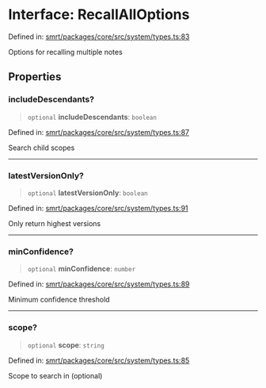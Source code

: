 # Interface: RecallAllOptions

Defined in: [smrt/packages/core/src/system/types.ts:83](https://github.com/happyvertical/smrt/blob/71a16025d52b026725fd522a392015e67e1d6489/packages/core/src/system/types.ts#L83)

Options for recalling multiple notes

## Properties

### includeDescendants?

> `optional` **includeDescendants**: `boolean`

Defined in: [smrt/packages/core/src/system/types.ts:87](https://github.com/happyvertical/smrt/blob/71a16025d52b026725fd522a392015e67e1d6489/packages/core/src/system/types.ts#L87)

Search child scopes

***

### latestVersionOnly?

> `optional` **latestVersionOnly**: `boolean`

Defined in: [smrt/packages/core/src/system/types.ts:91](https://github.com/happyvertical/smrt/blob/71a16025d52b026725fd522a392015e67e1d6489/packages/core/src/system/types.ts#L91)

Only return highest versions

***

### minConfidence?

> `optional` **minConfidence**: `number`

Defined in: [smrt/packages/core/src/system/types.ts:89](https://github.com/happyvertical/smrt/blob/71a16025d52b026725fd522a392015e67e1d6489/packages/core/src/system/types.ts#L89)

Minimum confidence threshold

***

### scope?

> `optional` **scope**: `string`

Defined in: [smrt/packages/core/src/system/types.ts:85](https://github.com/happyvertical/smrt/blob/71a16025d52b026725fd522a392015e67e1d6489/packages/core/src/system/types.ts#L85)

Scope to search in (optional)
